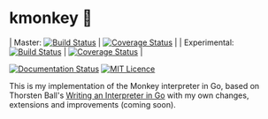 # kmonkey :monkey:

| Master: [![Build Status](https://travis-ci.org/kscarlett/kmonkey.svg?branch=master)](https://travis-ci.org/kscarlett/kmonkey) | [![Coverage Status](https://coveralls.io/repos/github/kscarlett/kmonkey/badge.svg?branch=master)](https://coveralls.io/github/kscarlett/kmonkey?branch=master) |
|  Experimental: [![Build Status](https://travis-ci.org/kscarlett/kmonkey.svg?branch=experimental)](https://travis-ci.org/kscarlett/kmonkey) | [![Coverage Status](https://coveralls.io/repos/github/kscarlett/kmonkey/badge.svg?branch=experimental)](https://coveralls.io/github/kscarlett/kmonkey?branch=experimental) |

 [![Documentation Status](https://readthedocs.org/projects/kmonkey/badge/?version=latest)](http://kmonkey.readthedocs.io/en/latest/?badge=latest) [![MIT Licence](https://badges.frapsoft.com/os/mit/mit.svg?v=103)](https://opensource.org/licenses/mit-license.php)

This is my implementation of the Monkey interpreter in Go, based on Thorsten Ball's [Writing an Interpreter in Go](https://interpreterbook.com/) with my own changes, extensions and improvements (coming soon).
